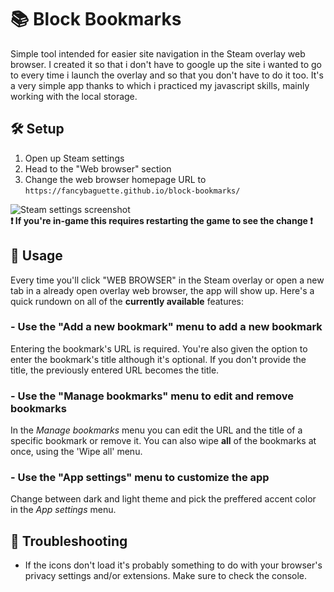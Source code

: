 # 📚 Block Bookmarks
Simple tool intended for easier site navigation in the Steam overlay web browser. I created it so that i don't have to google up the site i wanted to go to every time i launch the overlay and so that you don't have to do it too. It's a very simple app thanks to which i practiced my javascript skills, mainly working with the local storage.

## 🛠 Setup
1. Open up Steam settings
2. Head to the "Web browser" section
3. Change the web browser homepage URL to `https://fancybaguette.github.io/block-bookmarks/`

![Steam settings screenshot](https://cdn.discordapp.com/attachments/972799878956716122/1001920490450993352/Bez_tytuu.png)\
**❗ If you're in-game this requires restarting the game to see the change ❗**

## 📖 Usage
Every time you'll click "WEB BROWSER" in the Steam overlay or open a new tab in a already open overlay web browser, the app will show up. Here's a quick rundown on all of the **currently available** features:
### - Use the "Add a new bookmark" menu to add a new bookmark
Entering the bookmark's URL is required. You're also given the option to enter the bookmark's title although it's optional. If you don't provide the title, the previously entered URL becomes the title.
### - Use the "Manage bookmarks" menu to edit and remove bookmarks
In the *Manage bookmarks* menu you can edit the URL and the title of a specific bookmark or remove it. You can also wipe **all** of the bookmarks at once, using the 'Wipe all' menu.
### - Use the "App settings" menu to customize the app
Change between dark and light theme and pick the preffered accent color in the *App settings* menu.

## 🐞 Troubleshooting
- If the icons don't load it's probably something to do with your browser's privacy settings and/or extensions. Make sure to check the console.


